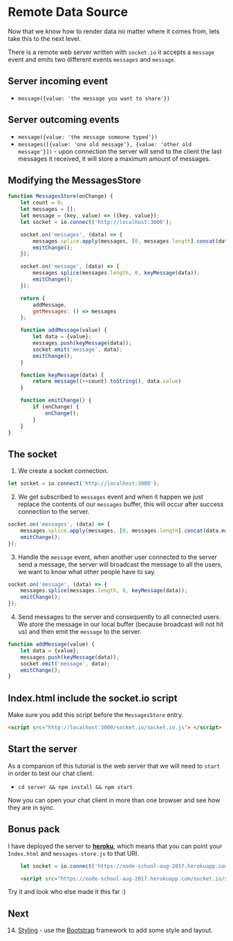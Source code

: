 # Remote Data Source
Now that we know how to render data no matter where it comes from, lets take this to the next level.

There is a remote web server written with `socket.io` it accepts a `message` event and emits two different events `messages` and `message`.

## Server incoming event
- `message({value: 'the message you want to share'})`

## Server outcoming events
- `message({value: 'the message someone typed'})`
- `messages([{value: 'one old message'}, {value: 'other old message'}])` - upon connection the server will send to the client the last messages it received, it will store a maximum amount of messages.

## Modifying the MessagesStore
```js
function MessagesStore(onChange) {
    let count = 0;
    let messages = [];
    let message = (key, value) => ({key, value});
    let socket = io.connect('http://localhost:3000');

    socket.on('messages', (data) => {
        messages.splice.apply(messages, [0, messages.length].concat(data.map(keyMessage)));
        emitChange();
    });

    socket.on('message', (data) => {
        messages.splice(messages.length, 0, keyMessage(data));
        emitChange();     
    });

    return {
        addMessage,
        getMessages: () => messages
    };

    function addMessage(value) {
        let data = {value};
        messages.push(keyMessage(data));
        socket.emit('message', data);
        emitChange();
    }

    function keyMessage(data) {
        return message((++count).toString(), data.value)
    }

    function emitChange() {
        if (onChange) {
            onChange();
        }        
    }
}
```
## The socket
1. We create a socket connection.
```js
let socket = io.connect('http://localhost:3000');
```
2. We get subscribed to `messages` event and when it happen we just replace the contents of our `messages` buffer, this will occur after success connection to the server.
```js
socket.on('messages', (data) => {
    messages.splice.apply(messages, [0, messages.length].concat(data.map(keyMessage)));
    emitChange();
});
```
3. Handle the `message` event, when another user connected to the server send a message, the server will broadcast the message to all the users, we want to know what other people have to say.
```js
socket.on('message', (data) => {
    messages.splice(messages.length, 0, keyMessage(data));
    emitChange();     
});
```
4. Send messages to the server and consequently to all connected users. We store the message in our local buffer (because broadcast will not hit us) and then emit the `message` to the server.
```js
function addMessage(value) {
    let data = {value};
    messages.push(keyMessage(data));
    socket.emit('message', data);
    emitChange();
}
```
## Index.html include the socket.io script
Make sure you add this script before the `MessagesStore` entry.
```html
<script src="http://localhost:3000/socket.io/socket.io.js"> </script>
```
## Start the server
As a companion of this tutorial is the web server that we will need to `start` in order to test our chat client.
- `cd server && npm install && npm start`

Now you can open your chat client in more than one browser and see how they are in sync.
## Bonus pack
I have deployed the server to [**heroku**](https://node-school-aug-2017.herokuapp.com), which means that you can point your `Index.html` and `messages-store.js` to that URI.
```js
    let socket = io.connect('https://node-school-aug-2017.herokuapp.com');
```
```html
    <script src="https://node-school-aug-2017.herokuapp.com/socket.io/socket.io.js"> </script>
```
Try it and look who else made it this far :)

## Next
14. [Styling](ch-14.md) - use the [Bootstrap](getboostrap.com) framework to add some style and layout.
